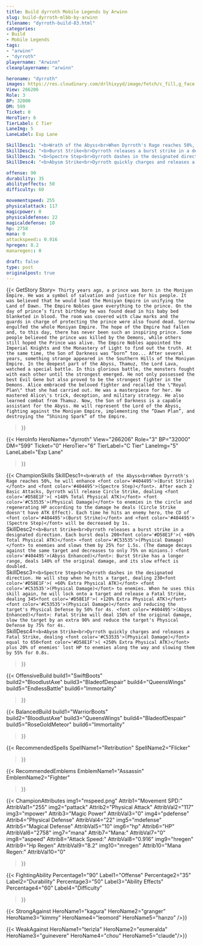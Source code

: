 ```yaml
---
title: Build dyrroth Mobile Legends by Arwinn
slug: build-dyrroth-mlbb-by-arwinn
filename: "dyrroth-build-83.html"
categories: 
- Build 
- Mobile Legends
tags: 
- "arwinn"
- "dyrroth"
playername: "Arwinn"
cleanplayername: "arwinn"

heroname: "dyrroth"
images: https://res.cloudinary.com/drlhixyyd/image/fetch/c_fill,g_face,f_auto/https://cdn2-build.mobagenie.my.id/p/images/banner/full/dyrroth.jpg
View: 266206 
Role: 3 
BP: 32000
DM: 599 
Ticket: 0 
HeroTier: 6 
TierLabel: C Tier 
LaneImg: 5
LaneLabel: Exp Lane 

SkillDesc1: "<b>Wrath of the Abyss<br>When Dyrroth's Rage reaches 50%, he will enhance <font color='#404495'>(Burst Strike)</font> and <font color='#404495'>(Spectre Step)</font>. After each 2 Basic Attacks, Dyrroth will release Circle Strike, dealing <font color='#D58E1F'>( +140% Total Physical ATK)</font> <font color='#C53535'>(Physical Damage)</font> to enemies in the circle and regenerating HP according to the damage he deals (Circle Strike doesn't have ATK Effect). Each time he hits an enemy hero, the CD of <font color='#404495'>(Burst Strike)</font> and <font color='#404495'>(Spectre Step)</font> will be decreased by 1s. "   
SkillDesc2: "<b>Burst Strike<br>Dyrroth releases a burst strike in a designated direction. Each burst deals 200<font color='#D58E1F'>( +60% Total Physical ATK)</font> <font color='#C53535'>(Physical Damage)</font> to enemies and slows them by 25% for 1.5s. (The damage decays against the same target and decreases to only 75% on minions.) <font color='#404495'>(Abyss Enhanced)</font>: Burst Strike has a longer range, deals 140% of the original damage, and its slow effect is doubled."   
SkillDesc3: "<b>Spectre Step<br>Dyrroth dashes in the designated direction. He will stop when he hits a target, dealing 230<font color='#D58E1F'>( +60% Extra Physical ATK)</font> <font color='#C53535'>(Physical Damage)</font> to enemies. When he uses this skill again, he will lock onto a target and release a Fatal Strike, dealing 345<font color='#D58E1F'>( +120% Extra Physical ATK)</font> <font color='#C53535'>(Physical Damage)</font> and reducing the target's Physical Defense by 50% for 4s. <font color='#404495'>(Abyss Enhanced)</font>: Fatal Strike will deal 150% of the original damage, slow the target by an extra 90% and reduce the target's Physical Defense by 75% for 4s."   
SkillDesc4: "<b>Abysm Strike<br>Dyrroth quickly charges and releases a Fatal Strike, dealing <font color='#C53535'>(Physical Damage)</font> equal to 650<font color='#D58E1F'>( +250% Extra Physical ATK)</font> plus 20% of enemies' lost HP to enemies along the way and slowing them by 55% for 0.8s."  

offense: 90 
durability: 35 
abilityeffects: 50 
difficulty: 60 

movementspeed: 255
physicalattack: 117
magicpower: 0
physicaldefense: 22
magicaldefense: 10
hp: 2758
mana: 0
attackspeed:: 0.916
hpregen: 8.2
manaregen:: 0

draft: false
type: post
originalpost: true
---
```



{{< GetStory 
Story=` Thirty years ago, a prince was born in the Moniyan Empire. He was a symbol of salvation and justice for his people. It was believed that he would lead the Moniyan Empire in unifying the Land of Dawn. The Empire Nobles gave everything to the prince. On the day of prince’s first birthday he was found dead in his baby bed blanketed in blood. The room was covered with claw marks and the guards in charge of protecting the prince were also found dead. Sorrow engulfed the whole Moniyan Empire. The hope of the Empire had fallen and, to this day, there has never been such an inspiring prince. Some people believed the prince was killed by the Demons, while others still hoped the Prince was alive. The Empire Nobles appointed the Imperial Knights and the Monastery of Light to find out the truth. At the same time, the Son of Darkness was “born” too... After several years, something strange appeared in the Southern Hills of the Moniyan Empire. In the deepest part of the Abyss, Thamuz, the Lord Lava, watched a special battle. In this glorious battle, the monsters fought with each other until the strongest emerged. He not only possessed the best Evil Gene but also proved to be the strongest fighter in the Demons. Alice embraced the beloved fighter and recalled the \"Royal Plan\" that she had carried out. He was a masterpiece for her. He mastered Alice\'s trick, deception, and military strategy. He also learned combat from Thamuz. Now, the Son of Darkness is a capable assistant for the Abyss. He will represent the Lord of the Abyss, fighting against the Moniyan Empire, implementing the “Dawn Plan”, and destroying the “Shining Spark” of the Empire.` 
>}}

{{< HeroInfo 
HeroName="dyrroth" 
View="266206" 
Role="3" 
BP="32000" 
DM="599" 
Ticket="0" 
HeroTier="6" 
TierLabel="C Tier" 
LaneImg="5" 
LaneLabel="Exp Lane" 
>}}
 
{{< ChampionSkills 
SkillDesc1=`<b>Wrath of the Abyss<br>When Dyrroth's Rage reaches 50%, he will enhance <font color='#404495'>(Burst Strike)</font> and <font color='#404495'>(Spectre Step)</font>. After each 2 Basic Attacks, Dyrroth will release Circle Strike, dealing <font color='#D58E1F'>( +140% Total Physical ATK)</font> <font color='#C53535'>(Physical Damage)</font> to enemies in the circle and regenerating HP according to the damage he deals (Circle Strike doesn't have ATK Effect). Each time he hits an enemy hero, the CD of <font color='#404495'>(Burst Strike)</font> and <font color='#404495'>(Spectre Step)</font> will be decreased by 1s. `   
SkillDesc2=`<b>Burst Strike<br>Dyrroth releases a burst strike in a designated direction. Each burst deals 200<font color='#D58E1F'>( +60% Total Physical ATK)</font> <font color='#C53535'>(Physical Damage)</font> to enemies and slows them by 25% for 1.5s. (The damage decays against the same target and decreases to only 75% on minions.) <font color='#404495'>(Abyss Enhanced)</font>: Burst Strike has a longer range, deals 140% of the original damage, and its slow effect is doubled.`   
SkillDesc3=`<b>Spectre Step<br>Dyrroth dashes in the designated direction. He will stop when he hits a target, dealing 230<font color='#D58E1F'>( +60% Extra Physical ATK)</font> <font color='#C53535'>(Physical Damage)</font> to enemies. When he uses this skill again, he will lock onto a target and release a Fatal Strike, dealing 345<font color='#D58E1F'>( +120% Extra Physical ATK)</font> <font color='#C53535'>(Physical Damage)</font> and reducing the target's Physical Defense by 50% for 4s. <font color='#404495'>(Abyss Enhanced)</font>: Fatal Strike will deal 150% of the original damage, slow the target by an extra 90% and reduce the target's Physical Defense by 75% for 4s.`   
SkillDesc4=`<b>Abysm Strike<br>Dyrroth quickly charges and releases a Fatal Strike, dealing <font color='#C53535'>(Physical Damage)</font> equal to 650<font color='#D58E1F'>( +250% Extra Physical ATK)</font> plus 20% of enemies' lost HP to enemies along the way and slowing them by 55% for 0.8s.`   
>}}

{{< OffensiveBuild 
build1="SwiftBoots"  
build2="BloodlustAxe" 
build3="BladeofDespair" 
build4="QueensWings" 
build5="EndlessBattle" 
build6="Immortality" 
>}} 

{{< BalancedBuild 
build1="WarriorBoots"  
build2="BloodlustAxe" 
build3="QueensWings" 
build4="BladeofDespair" 
build5="RoseGoldMeteor" 
build6="Immortality" 
>}}


{{< RecommendedSpells 
SpellName1="Retribution" 
SpellName2="Flicker" 
>}}  

{{< RecommendedEmblems 
EmblemName1="Assassin" 
EmblemName2="Fighter" 
>}}   


{{< ChampionAttributes
img1="mspeed.png" Attrib1="Movement SPD:" AttribVal1="255"
img2="pattack" Attrib2="Physical Attack" AttribVal2="117"
img3="mpower" Attrib3="Magic Power" AttribVal3="0"
img4="pdefense" Attrib4="Physical Defense" AttribVal4="22"
img5="mdefense" Attrib5="Magical Defense" AttribVal5="10"
img6="hp" Attrib6="HP" AttribVal6="2758"
img7="mana" Attrib7="Mana:" AttribVal7="0"
img8="aspeed" Attrib8="Attack Speed:" AttribVal8="0.916"
img9="hregen" Attrib9="Hp Regen" AttribVal9="8.2"
img10="mregen" Attrib10="Mana Regen:" AttribVal10="0"
>}}


{{< FightingAbility
Percentage1="90" Label1="Offense"
Percentage2="35" Label2="Durability"
Percentage3="50" Label3="Ability Effects"
Percentage4="60" Label4="Difficulty"
 >}}

{{< StrongAgainst 
HeroName1="kagura"
HeroName2="granger"
HeroName3="kimmy"
HeroName4="leomord"
HeroName5="hanzo"
/>}}

{{< WeakAgainst
HeroName1="terizla"
HeroName2="esmeralda"
HeroName3="guinevere"
HeroName4="chou"
HeroName5="claude"/>}}
